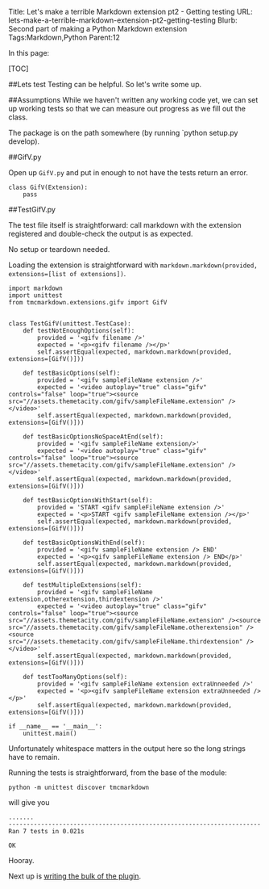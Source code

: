 Title: Let's make a terrible Markdown extension pt2 - Getting testing
URL: lets-make-a-terrible-markdown-extension-pt2-getting-testing
Blurb: Second part of making a Python Markdown extension
Tags:Markdown,Python
Parent:12

In this page:

[TOC]

##Lets test
Testing can be helpful. So let's write some up.

##Assumptions
While we haven't written any working code yet, we can set up working tests so that we can measure out progress as we fill out the class.

The package is on the path somewhere (by running `python setup.py develop).

##GifV.py

Open up `GifV.py` and put in enough to not have the tests return an error.

~~~{.python}
class GifV(Extension):
    pass
~~~

##TestGifV.py

The test file itself is straightforward: call markdown with the extension registered and double-check the output is as expected.

No setup or teardown needed.

Loading the extension is straightforward with `markdown.markdown(provided, extensions=[list of extensions])`.

~~~{.python}
import markdown
import unittest
from tmcmarkdown.extensions.gifv import GifV


class TestGifV(unittest.TestCase):
    def testNotEnoughOptions(self):
        provided = '<gifv filename />'
        expected = '<p><gifv filename /></p>'
        self.assertEqual(expected, markdown.markdown(provided, extensions=[GifV()]))

    def testBasicOptions(self):
        provided = '<gifv sampleFileName extension />'
        expected = '<video autoplay="true" class="gifv" controls="false" loop="true"><source src="//assets.themetacity.com/gifv/sampleFileName.extension" /></video>'
        self.assertEqual(expected, markdown.markdown(provided, extensions=[GifV()]))

    def testBasicOptionsNoSpaceAtEnd(self):
        provided = '<gifv sampleFileName extension/>'
        expected = '<video autoplay="true" class="gifv" controls="false" loop="true"><source src="//assets.themetacity.com/gifv/sampleFileName.extension" /></video>'
        self.assertEqual(expected, markdown.markdown(provided, extensions=[GifV()]))

    def testBasicOptionsWithStart(self):
        provided = 'START <gifv sampleFileName extension />'
        expected = '<p>START <gifv sampleFileName extension /></p>'
        self.assertEqual(expected, markdown.markdown(provided, extensions=[GifV()]))

    def testBasicOptionsWithEnd(self):
        provided = '<gifv sampleFileName extension /> END'
        expected = '<p><gifv sampleFileName extension /> END</p>'
        self.assertEqual(expected, markdown.markdown(provided, extensions=[GifV()]))

    def testMultipleExtensions(self):
        provided = '<gifv sampleFileName extension,otherextension,thirdextension />'
        expected = '<video autoplay="true" class="gifv" controls="false" loop="true"><source src="//assets.themetacity.com/gifv/sampleFileName.extension" /><source src="//assets.themetacity.com/gifv/sampleFileName.otherextension" /><source src="//assets.themetacity.com/gifv/sampleFileName.thirdextension" /></video>'
        self.assertEqual(expected, markdown.markdown(provided, extensions=[GifV()]))

    def testTooManyOptions(self):
        provided = '<gifv sampleFileName extension extraUnneeded />'
        expected = '<p><gifv sampleFileName extension extraUnneeded /></p>'
        self.assertEqual(expected, markdown.markdown(provided, extensions=[GifV()]))

if __name__ == '__main__':
    unittest.main()
~~~

Unfortunately whitespace matters in the output here so the long strings have to remain.

Running the tests is straightforward, from the base of the module:

~~~
python -m unittest discover tmcmarkdown
~~~

will give you

~~~
.......
----------------------------------------------------------------------
Ran 7 tests in 0.021s

OK
~~~

Hooray.

Next up is [writing the bulk of the plugin](lets-make-a-terrible-markdown-extension-pt3-getting-coding).
